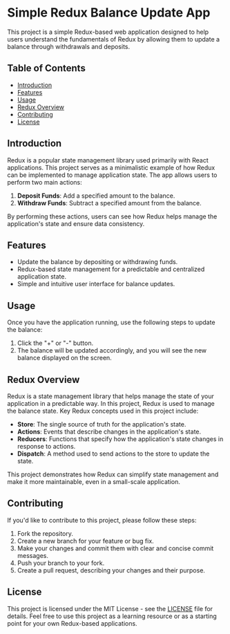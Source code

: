 # Simple Redux Balance Update App

This project is a simple Redux-based web application designed to help users understand the fundamentals of Redux by allowing them to update a balance through withdrawals and deposits.

## Table of Contents
- [Introduction](#introduction)
- [Features](#features)
- [Usage](#usage)
- [Redux Overview](#redux-overview)
- [Contributing](#contributing)
- [License](#license)

## Introduction

Redux is a popular state management library used primarily with React applications. This project serves as a minimalistic example of how Redux can be implemented to manage application state. The app allows users to perform two main actions:

1. **Deposit Funds**: Add a specified amount to the balance.
2. **Withdraw Funds**: Subtract a specified amount from the balance.

By performing these actions, users can see how Redux helps manage the application's state and ensure data consistency.

## Features

- Update the balance by depositing or withdrawing funds.
- Redux-based state management for a predictable and centralized application state.
- Simple and intuitive user interface for balance updates.


## Usage

Once you have the application running, use the following steps to update the balance:

1. Click the "+" or "-" button.
2. The balance will be updated accordingly, and you will see the new balance displayed on the screen.

## Redux Overview

Redux is a state management library that helps manage the state of your application in a predictable way. In this project, Redux is used to manage the balance state. Key Redux concepts used in this project include:

- **Store**: The single source of truth for the application's state.
- **Actions**: Events that describe changes in the application's state.
- **Reducers**: Functions that specify how the application's state changes in response to actions.
- **Dispatch**: A method used to send actions to the store to update the state.

This project demonstrates how Redux can simplify state management and make it more maintainable, even in a small-scale application.

## Contributing

If you'd like to contribute to this project, please follow these steps:

1. Fork the repository.
2. Create a new branch for your feature or bug fix.
3. Make your changes and commit them with clear and concise commit messages.
4. Push your branch to your fork.
5. Create a pull request, describing your changes and their purpose.

## License

This project is licensed under the MIT License - see the [LICENSE](LICENSE) file for details. Feel free to use this project as a learning resource or as a starting point for your own Redux-based applications.
